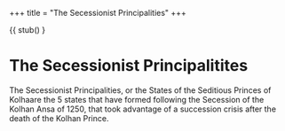 +++
title = "The Secessionist Principalities"
+++

{{ stub() }

# The Secessionist Principalitites

The Secessionist Principalities, or the States of the Seditious Princes of Kolhaare the 5 states that have formed following the Secession of the Kolhan Ansa of 1250, that took advantage of a succession crisis after the death of the Kolhan Prince.